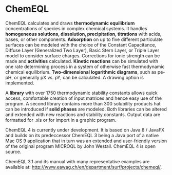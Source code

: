 ChemEQL
=======

ChemEQL calculates and draws **thermodynamic equilibrium** concentrations of species in complex chemical systems.
It handles **homogeneous solutions, dissolution, precipitation, titrations** with acids, bases, or other components.
**Adsorption** on up to five different particulate surfaces can be modeled with the choice of the Constant Capacitance,
Diffuse Layer (Generalized Two Layer), Basic Stern Layer, or Triple Layer model to consider surface charges.
Corrections for ionic strength can be made and **activities** calculated. **Kinetic reactions** can be simulated with
one rate determining process in a system of otherwise fast thermodynamic chemical equilibrium. **Two-dimensional
logarithmic diagrams**, such as pe-pH, or generally pX vs. pY, can be calculated. A drawing option is implemented.

A **library** with over 1750 thermodynamic stability constants allows quick access, comfortable creation of
input matrices and hence easy use of the program. A second library contains more than 300 solubility products
hat can be introduced if **solid phases** are modeled. Both libraries can be altered and extended with new reactions
and stability constants. Output data are formatted for .xls or for import in a graphic program.

ChemEQL 4 is currently under development. It is based on Java 8 / JavaFX and builds on its predeccessor ChemEQL 3
being a Java port of a native Mac OS 9 application that in turn was an extended and user-friendly version of the
original program MICROQL by John Westall. ChemEQL 4 is open source.

ChemEQL 3.1 and its manual with many representative examples are available at:
http://www.eawag.ch/en/department/surf/projects/chemeql/.
